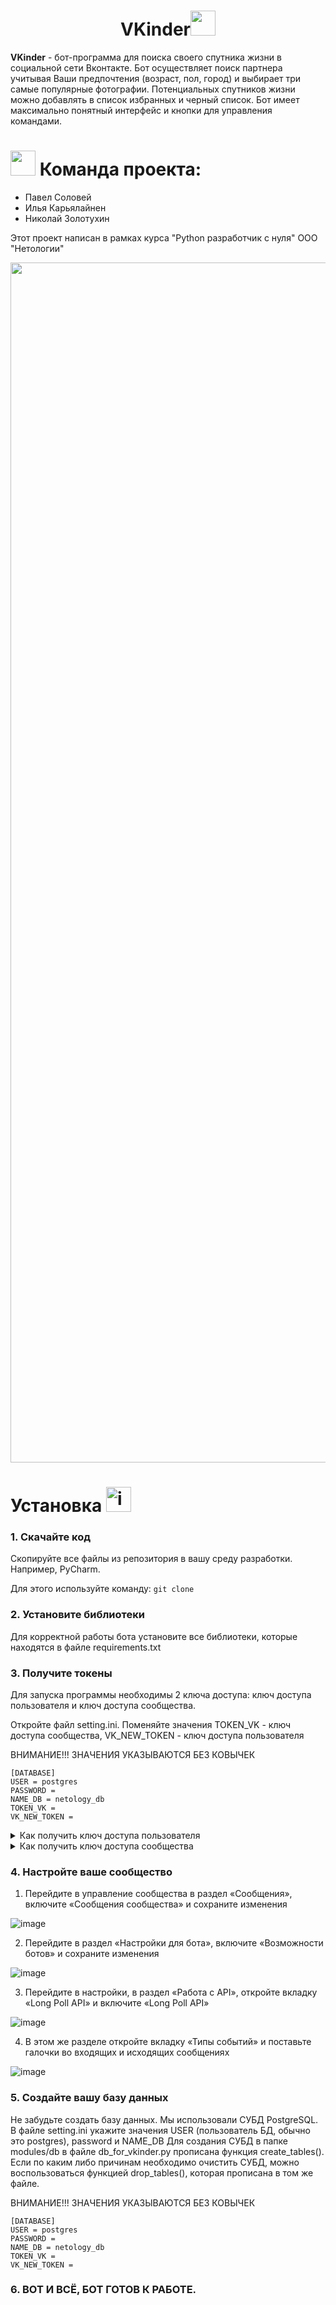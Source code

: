 <h1 align="center">VKinder<img src='https://user-images.githubusercontent.com/74038190/206662607-d9e7591e-bbf9-42f9-9386-29efc927bc16.gif' width="40"> </h1>

**VKinder** - бот-программа для поиска своего спутника жизни в социальной сети Вконтакте. Бот осуществляет поиск партнера учитывая Ваши предпочтения (возраст, пол, город) и выбирает три самые популярные фотографии. Потенциальных спутников жизни можно добавлять в список избранных и черный список. Бот имеет максимально понятный интерфейс и кнопки для управления командами. 
# <img src='https://user-images.githubusercontent.com/74038190/206662693-4a4f6595-0378-4e2c-b347-561bac728308.gif' width="40"> Команда проекта:
- Павел Соловей
- Илья Карьялайнен
- Николай Золотухин


Этот проект написан в рамках курса "Python разработчик с нуля" ООО "Нетологии"

<img src="https://www.animatedimages.org/data/media/562/animated-line-image-0184.gif" width="1920" />

# Установка <img src="https://user-images.githubusercontent.com/74038190/221857969-f37e1717-1470-4fe4-abb5-88b334cf64ea.png" alt="icon of todo list" width="40" />

### 1. Скачайте код

Скопируйте все файлы из репозитория в вашу среду разработки. Например, PyCharm.

Для этого используйте команду:
`git clone`

### 2. Установите библиотеки

Для корректной работы бота установите все библиотеки, которые находятся в файле requirements.txt

### 3. Получите токены

Для запуска программы необходимы 2 ключа доступа: ключ доступа пользователя и ключ доступа сообщества.

Откройте файл setting.ini. Поменяйте значения TOKEN_VK - ключ доступа сообщества, VK_NEW_TOKEN - ключ доступа пользователя

ВНИМАНИЕ!!! ЗНАЧЕНИЯ УКАЗЫВАЮТСЯ БЕЗ КОВЫЧЕК
```
[DATABASE]
USER = postgres
PASSWORD = 
NAME_DB = netology_db
TOKEN_VK = 
VK_NEW_TOKEN = 

```

<details>
  <summary> Как получить ключ доступа пользователя</summary>
  
  1. Перейдите в среду разработчиков VK по ссылке https://dev.vk.com/
  
  2. Создайте приложение
  
  ![image](https://i.imgur.com/se4MzlZ.png)
  
  3. Укажите название сообщества и выберете «Standalone-приложение»
  
  ![image](https://i.imgur.com/oEF0tmM.png)
  
  4. Перейдите в настройки, включите Open API
  
  ![image](https://i.imgur.com/HUgE8OF.png)
  
  5. В поле «Адрес сайта» введите http://localhost
  
  ![image](https://i.imgur.com/wTAU8oy.png)
  
  6. В поле «Базовый домен» введите localhost
  
  ![image](https://i.imgur.com/VFNkUHI.png)
  
  7. Сохраните изменения
  
  8. Скопируйте ID приложения
  
  ![image](https://i.imgur.com/92giyev.png)
  
  9. В данную ссылку в параметр client_id вместо 1 вставьте ID вашего приложения:
  https://oauth.vk.com/authorize?client_id=1&display=page&redirect_uri=https://oauth.vk.com/blank.html&scope=stats.offline&response_type=token
  
  10. Перейдите по ссылке и сохраните из полученной адресной строки ваш токен пользователя
  
  ![image](https://i.imgur.com/lZPX8Ss.png)
  
  Подробнее про ключи доступа VK API: https://dev.vk.com/api/access-token/getting-started
  
</details>

<details>
  <summary> Как получить ключ доступа сообщества</summary>
  
  1. Для начала нужно иметь свое сообщество, которое и будет непосредственно осуществлять общение. 
  Подробнее про создание сообщества: https://vk.com/faq18025
  
  2. Перейдите в настройки, в раздел «Работа с API»
  
  ![image](https://i.imgur.com/MKqtKO0.png)
  
  3. Нажмите «Создать ключ»
  
  ![image](https://i.imgur.com/1MfUQFU.png)
  
  4. Выберите необходимые права для ключа. В данном случае вам нужен доступ к управлению и сообщениям сообщества
  
  ![image](https://i.imgur.com/LOxhMXD.png)
  
  5. Сохраните созданный ключ доступа сообщества
  
  ![image](https://i.imgur.com/qSbE7Tc.png)
  
  Подробнее про ключи доступа VK API: https://dev.vk.com/api/access-token/getting-started
  
</details>


### 4. Настройте ваше сообщество

1. Перейдите в управление сообщества в раздел «Сообщения», включите «Сообщения сообщества» и сохраните изменения

![image](https://i.imgur.com/QhCqVCG.png)

2. Перейдите в раздел «Настройки для бота», включите «Возможности ботов» и сохраните изменения

![image](https://i.imgur.com/dUDEyBS.png)

3. Перейдите в настройки, в раздел «Работа с API», откройте вкладку «Long Poll API» и включите «Long Poll API»

![image](https://i.imgur.com/CQ4Saeo.png)

4. В этом же разделе откройте вкладку «Типы событий» и поставьте галочки во входящих и исходящих сообщениях

![image](https://i.imgur.com/NqUGdWf.png)

### 5. Создайте вашу базу данных

Не забудьте создать базу данных. Мы использовали СУБД PostgreSQL.
В файле setting.ini укажите значения USER (пользователь БД, обычно это postgres), password и NAME_DB
Для создания СУБД в папке modules/db в файле db_for_vkinder.py прописана функция  create_tables(). Если по каким либо причинам необходимо очистить СУБД, можно воспользоваться функцией drop_tables(), которая прописана в том же файле.

ВНИМАНИЕ!!! ЗНАЧЕНИЯ УКАЗЫВАЮТСЯ БЕЗ КОВЫЧЕК
```
[DATABASE]
USER = postgres
PASSWORD = 
NAME_DB = netology_db
TOKEN_VK = 
VK_NEW_TOKEN = 
```
### 6. ВОТ И ВСЁ, БОТ ГОТОВ К РАБОТЕ.


